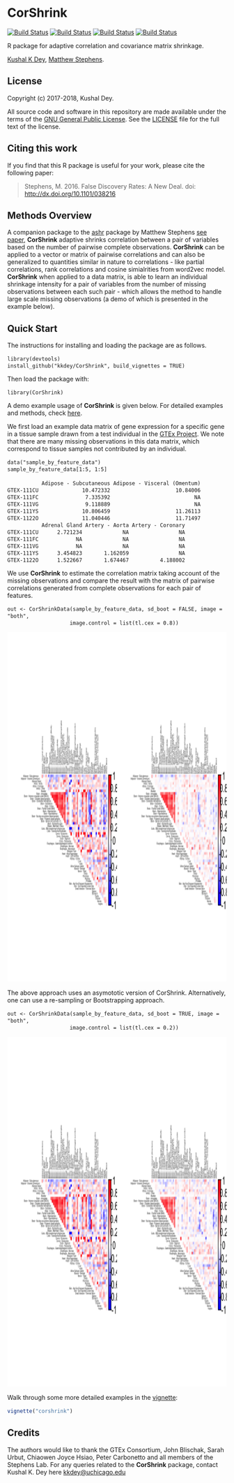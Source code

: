 # CorShrink

[![Build Status](https://cranlogs.r-pkg.org/badges/grand-total/CorShrink)](https://cranlogs.r-pkg.org/badges/grand-total/CorShrink)
[![Build Status](https://cranlogs.r-pkg.org/badges/CorShrink)](https://cranlogs.r-pkg.org/badges/CorShrink)
[![Build Status](https://cranlogs.r-pkg.org/badges/last-day/CorShrink)](https://cranlogs.r-pkg.org/badges/last-day/CorShrink)
[![Build Status](https://travis-ci.org/kkdey/CorShrink.svg?branch=master)](https://travis-ci.org/kkdey/CorShrink.svg?branch=master)


R package for adaptive correlation and covariance matrix shrinkage.

[Kushal K Dey](http://kkdey.github.io/), [Matthew Stephens](http://stephenslab.uchicago.edu/).

## License

Copyright (c) 2017-2018, Kushal Dey.

All source code and software in this repository are made available
under the terms of the [GNU General Public
License](http://www.gnu.org/licenses/gpl.html). See the
[LICENSE](LICENSE) file for the full text of the license.

## Citing this work

If you find that this R package is useful for your work, please cite
the following paper: 

>Stephens, M. 2016. False Discovery Rates: A New Deal. doi: http://dx.doi.org/10.1101/038216


## Methods Overview

A companion package to the [ashr](https://github.com/stephens999/ashr) package by Matthew Stephens [see paper](https://www.ncbi.nlm.nih.gov/pmc/articles/PMC5379932/), **CorShrink** adaptive shrinks correlation between a pair of variables based on the number of pairwise complete observations. **CorShrink** can be applied to a vector or matrix of pairwise correlations and can also be generalized to quantities similar in nature to correlations - like partial correlations, rank correlations and cosine simialrities from word2vec model. **CorShrink** when applied to a data matrix, is able to learn an individual shrinkage intensity for a pair of variables from the number of missing observations between each such pair - which allows the method to handle large scale missing observations (a demo of which is presented in the example below). 


## Quick Start

The instructions for installing and loading the package are as follows.

```
library(devtools)
install_github("kkdey/CorShrink", build_vignettes = TRUE)
```

Then load the package with:

```
library(CorShrink)
```

A demo example usage of **CorShrink** is given below. For detailed examples and methods, check [here](vignettes/corshrink.Rmd). 

We first load an example data matrix of gene expression for a specific gene in a tissue sample drawn from a test individual in the [GTEx Project](https://www.gtexportal.org/home/). We note that there are many missing observations in this data matrix, which correspond to tissue samples not contributed by an individual.

```
data("sample_by_feature_data")
sample_by_feature_data[1:5, 1:5]

           Adipose - Subcutaneous Adipose - Visceral (Omentum)
GTEX-111CU              10.472332                     10.84006
GTEX-111FC               7.335392                           NA
GTEX-111VG               9.118889                           NA
GTEX-111YS              10.806459                     11.26113
GTEX-1122O              11.040446                     11.71497
           Adrenal Gland Artery - Aorta Artery - Coronary
GTEX-111CU      2.721234             NA                NA
GTEX-111FC            NA             NA                NA
GTEX-111VG            NA             NA                NA
GTEX-111YS      3.454823       1.162059                NA
GTEX-1122O      1.522667       1.674467          4.188002
```

We use **CorShrink** to estimate the correlation matrix taking account of the missing observations and compare the result with the matrix of pairwise correlations generated from complete observations for each pair of features. 

```
out <- CorShrinkData(sample_by_feature_data, sd_boot = FALSE, image = "both",
                    image.control = list(tl.cex = 0.8))                            
```
<img src="inst/doc/plot1.png" alt="Structure Plot" height="800" width="800">


The above approach uses an asymototic version of CorShrink. Alternatively, one can use a re-sampling or Bootstrapping approach.

```
out <- CorShrinkData(sample_by_feature_data, sd_boot = TRUE, image = "both",
                    image.control = list(tl.cex = 0.2))
```

<img src="inst/doc/plot2.png" alt="Structure Plot" height="800" width="800">

Walk through some more detailed examples in the
[vignette](vignettes/corshrink.Rmd):

```R
vignette("corshrink")
```

## Credits

The authors would like to thank the GTEx Consortium, John Blischak, Sarah Urbut, Chiaowen Joyce Hsiao, Peter Carbonetto and all members of the Stephens Lab. 
For any queries related to the **CorShrink** package, contact Kushal K. Dey here [kkdey@uchicago.edu](kkdey@uchicago.edu)







